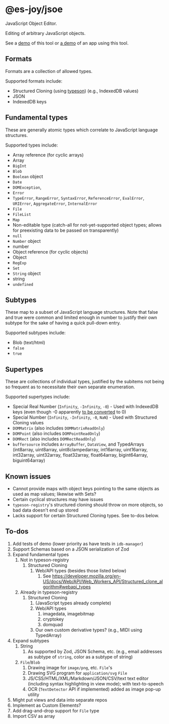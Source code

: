 # @es-joy/jsoe

JavaScript Object Editor.

Editing of arbitrary JavaScript objects.

See a [demo](https://es-joy.github.io/jsoe/demo/) of this tool or
[a demo](https://brettz9.github.io/idb-manager/index-pages.html) of an
app using this tool.

## Formats

Formats are a collection of allowed types.

Supported formats include:

- Structured Cloning (using [typeson](https://github.com/dfahlander/typeson)) (e.g., IndexedDB values)
- JSON
- IndexedDB keys

## Fundamental types

These are generally atomic types which correlate to JavaScript language structures.

Supported types include:

- Array reference (for cyclic arrays)
- Array
- `BigInt`
- `Blob`
- `Boolean` object
- `Date`
- `DOMException`,
- `Error`
- `TypeError`, `RangeError`, `SyntaxError`, `ReferenceError`, `EvalError`,
    `URIError`, `AggregateError`, `InternalError`
- `File`
- `FileList`
- `Map`
- Non-editable type (catch-all for not-yet-supported object types; allows
    for preexisting data to be passed on transparently)
- `null`
- `Number` object
- number
- Object reference (for cyclic objects)
- Object
- `RegExp`
- `Set`
- `String` object
- string
- `undefined`

## Subtypes

These map to a subset of JavaScript language structures. Note that false and true were common and limited enough in number to justify their own subtype for the sake of having a quick pull-down entry.

Supported subtypes include:

- Blob (text/html)
- `false`
- `true`

## Supertypes

These are collections of individual types, justified by the subitems not being so frequent as to necessitate their own
separate enumeration.

Supported supertypes include:

- Special Real Number (`Infinity`, `-Infinity`, `-0`) - Used with IndexedDB keys (even though -0 apparently [to be converted](https://github.com/w3c/IndexedDB/issues/375) to 0)
- Special Number (`Infinity`, `-Infinity`, `-0`, `NaN`) - Used with Structured Cloning values
- `DOMMatrix` (also includes `DOMMatrixReadOnly`)
- `DOMPoint` (also includes `DOMPointReadOnly`)
- `DOMRect` (also includes `DOMRectReadOnly`)
- `buffersource` includes `ArrayBuffer`, `DataView`, and TypedArrays
    (int8array, uint8array, uint8clampedarray, int16array, uint16array,
    int32array, uint32array, float32array, float64array,
    bigint64array, biguint64array)

## Known issues

- Cannot provide maps with object keys pointing to the same objects as used
    as map values; likewise with Sets?
- Certain cyclical structures may have issues
- `typeson-registry`'s structured cloning should throw on more objects, so
   bad data doesn't end up stored
- Lacks support for certain Structured Cloning types. See to-dos below.

## To-dos

1. Add tests of demo (lower priority as have tests in `idb-manager`)
1. Support Schemas based on a JSON serialization of Zod
1. Expand fundamental types
    1. Not in typeson-registry
        1. Structured Cloning
            1. Web/API types (besides those listed below)
                1. See <https://developer.mozilla.org/en-US/docs/Web/API/Web_Workers_API/Structured_clone_algorithm#webapi_types>
    1. Already in typeson-registry
        1. Structured Cloning
            1. (JavaScript types already complete)
            1. Web/API types
                1. imagedata, imagebitmap
                1. cryptokey
                1. domquad
            1. Our own custom derivative types? (e.g., MIDI using TypedArray)
1. Expand subtypes
    1. String
        1. As supported by Zod, JSON Schema, etc. (e.g., email addresses as
            subtype of `string`, color as a subtype of string)
    1. `File`/`Blob`
        1. Drawing image for `image/png`, etc. `File`'s
        1. Drawing SVG program for `application/svg` `File`
        1. JS/CSS/HTML/XML/Markdown/JSON/CSV/text text editor (including
            syntax highlighting in view mode); with text-to-speech
        1. OCR (`TextDetector` API if implemented) added as image pop-up
            utility
1. Might put views and data into separate repos
1. Implement as Custom Elements?
1. Add drag-and-drop support for `File` type
1. Import CSV as array
